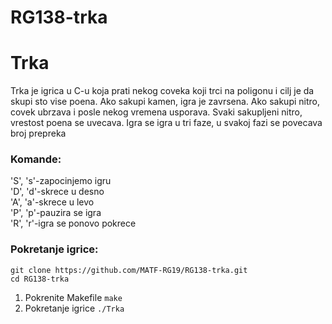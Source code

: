 # RG138-trka
# Trka

Trka je igrica u C-u koja prati nekog coveka koji trci na poligonu i cilj je da skupi sto vise poena. Ako sakupi kamen, igra je zavrsena. Ako sakupi nitro, covek ubrzava i posle nekog vremena usporava. Svaki sakupljeni nitro, vrestost poena se uvecava. Igra se igra u tri faze, u svakoj fazi se povecava broj prepreka

### Komande:
'S', 's'-zapocinjemo igru <br>
'D', 'd'-skrece u desno <br>
'A', 'a'-skrece u levo <br>
'P', 'p'-pauzira se igra <br>
'R', 'r'-igra se ponovo pokrece <br>

### Pokretanje igrice:
```
git clone https://github.com/MATF-RG19/RG138-trka.git
cd RG138-trka
```
1. Pokrenite Makefile `make` <br>
2. Pokretanje igrice `./Trka`
